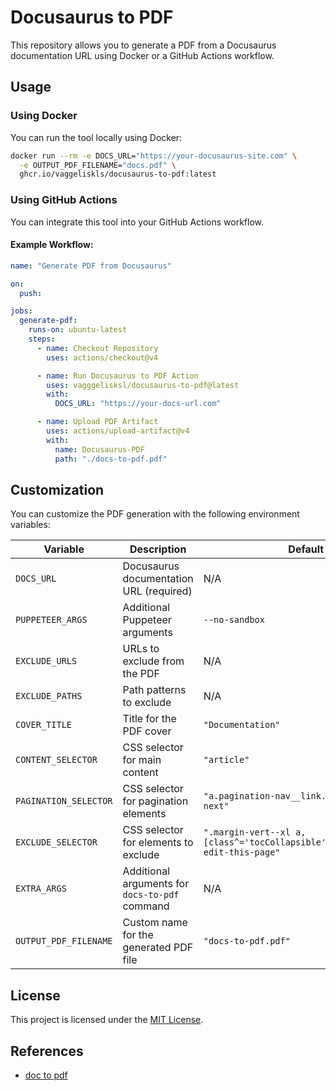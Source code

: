 # Docusaurus to PDF

This repository allows you to generate a PDF from a Docusaurus documentation URL using Docker or a GitHub Actions workflow.

## Usage

### Using Docker

You can run the tool locally using Docker:

```sh
docker run --rm -e DOCS_URL="https://your-docusaurus-site.com" \
  -e OUTPUT_PDF_FILENAME="docs.pdf" \
  ghcr.io/vaggeliskls/docusaurus-to-pdf:latest
```

### Using GitHub Actions

You can integrate this tool into your GitHub Actions workflow.

#### Example Workflow:

```yaml
name: "Generate PDF from Docusaurus"

on:
  push:

jobs:
  generate-pdf:
    runs-on: ubuntu-latest
    steps:
      - name: Checkout Repository
        uses: actions/checkout@v4

      - name: Run Docusaurus to PDF Action
        uses: vagggelisksl/docusaurus-to-pdf@latest
        with:
          DOCS_URL: "https://your-docs-url.com"

      - name: Upload PDF Artifact
        uses: actions/upload-artifact@v4
        with:
          name: Docusaurus-PDF
          path: "./docs-to-pdf.pdf"
```

## Customization

You can customize the PDF generation with the following environment variables:

| Variable            | Description                                      | Default Value |
|---------------------|--------------------------------------------------|--------------|
| `DOCS_URL`         | Docusaurus documentation URL (required)          | N/A          |
| `PUPPETEER_ARGS`   | Additional Puppeteer arguments                   | `--no-sandbox` |
| `EXCLUDE_URLS`     | URLs to exclude from the PDF                     | N/A          |
| `EXCLUDE_PATHS`    | Path patterns to exclude                         | N/A          |
| `COVER_TITLE`      | Title for the PDF cover                          | `"Documentation"` |
| `CONTENT_SELECTOR` | CSS selector for main content                    | `"article"` |
| `PAGINATION_SELECTOR` | CSS selector for pagination elements         | `"a.pagination-nav__link.pagination-nav__link--next"` |
| `EXCLUDE_SELECTOR` | CSS selector for elements to exclude             | `".margin-vert--xl a,[class^='tocCollapsible'],.breadcrumbs,.theme-edit-this-page"` |
| `EXTRA_ARGS`       | Additional arguments for `docs-to-pdf` command   | N/A          |
| `OUTPUT_PDF_FILENAME` | Custom name for the generated PDF file        | `"docs-to-pdf.pdf"` |

## License

This project is licensed under the [MIT License](LICENSE).

## References

- [doc to pdf](https://github.com/jean-humann/docs-to-pdf)